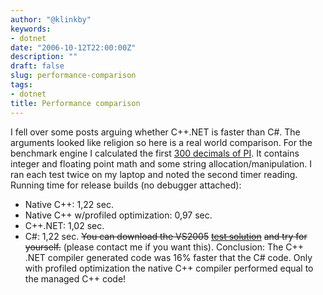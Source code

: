 ```yaml
---
author: "@klinkby"
keywords:
- dotnet
date: "2006-10-12T22:00:00Z"
description: ""
draft: false
slug: performance-comparison
tags:
- dotnet
title: Performance comparison
---
```



I fell over some posts arguing whether C++.NET is faster than C#. The arguments looked like religion so here is a real world comparison. For the benchmark engine I calculated the first [300 decimals of PI](http://www.personalmicrocosms.com/html/cspc_samples_pi.html). It contains integer and floating point math and some string allocation/manipulation. I ran each test twice on my laptop and noted the second timer reading. Running time for release builds (no debugger attached):   

*   Native C++: 1,22 sec.
*   Native C++ w/profiled optimization: 0,97 sec.
*   C++.NET: 1,02 sec.
*   C#: 1,22 sec.  <strike>You can download the VS2005</strike> [ <strike>test solution</strike>](http://quick.dropfiles.net/download.php?file=273658884bd640747834018400fcd9c8) <strike>and try for yourself.</strike> (please contact me if you want this). Conclusion: The C++ .NET compiler generated code was 16% faster that the C# code. Only with profiled optimization the native C++ compiler performed equal to the managed C++ code!

